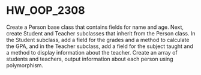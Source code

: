 # HW_OOP_2308
Create a Person base class that contains fields for name and age.
Next, create Student and Teacher subclasses that inherit from the Person class.
In the Student subclass, add a field for the grades and a method to calculate the GPA, and in the Teacher subclass, add a field for the subject taught and a method to display information about the teacher.
Create an array of students and teachers, output information about each person using polymorphism.
